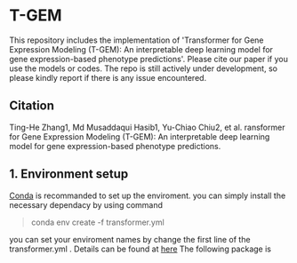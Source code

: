 # T-GEM
This repository includes the implementation of 'Transformer for Gene Expression Modeling (T-GEM): An interpretable deep learning model for gene expression-based phenotype predictions'. 
Please cite our paper if you use the models or codes. The repo is still actively under development, so please kindly report if there is any issue encountered.

## Citation
Ting-He Zhang1, Md Musaddaqui Hasib1, Yu-Chiao Chiu2, et al. ransformer for Gene Expression Modeling (T-GEM): An interpretable deep learning model for gene expression-based phenotype predictions. 

## 1. Environment setup 
[Conda](https://docs.anaconda.com/anaconda/install/linux/) is recommanded to set up the enviroment. 
you can simply install the necessary dependacy by using command 

  > conda env create -f transformer.yml 

you can set your enviroment names by change the first line of the transformer.yml . Details can be found at [here](https://docs.conda.io/projects/conda/en/latest/user-guide/tasks/manage-environments.html#creating-an-environment-from-an-environment-yml-file)
The following package is  
